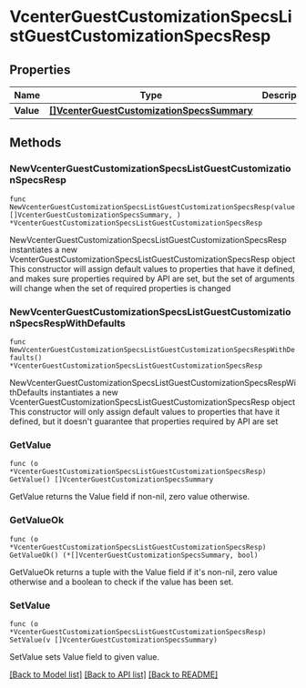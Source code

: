 # VcenterGuestCustomizationSpecsListGuestCustomizationSpecsResp

## Properties

Name | Type | Description | Notes
------------ | ------------- | ------------- | -------------
**Value** | [**[]VcenterGuestCustomizationSpecsSummary**](VcenterGuestCustomizationSpecsSummary.md) |  | 

## Methods

### NewVcenterGuestCustomizationSpecsListGuestCustomizationSpecsResp

`func NewVcenterGuestCustomizationSpecsListGuestCustomizationSpecsResp(value []VcenterGuestCustomizationSpecsSummary, ) *VcenterGuestCustomizationSpecsListGuestCustomizationSpecsResp`

NewVcenterGuestCustomizationSpecsListGuestCustomizationSpecsResp instantiates a new VcenterGuestCustomizationSpecsListGuestCustomizationSpecsResp object
This constructor will assign default values to properties that have it defined,
and makes sure properties required by API are set, but the set of arguments
will change when the set of required properties is changed

### NewVcenterGuestCustomizationSpecsListGuestCustomizationSpecsRespWithDefaults

`func NewVcenterGuestCustomizationSpecsListGuestCustomizationSpecsRespWithDefaults() *VcenterGuestCustomizationSpecsListGuestCustomizationSpecsResp`

NewVcenterGuestCustomizationSpecsListGuestCustomizationSpecsRespWithDefaults instantiates a new VcenterGuestCustomizationSpecsListGuestCustomizationSpecsResp object
This constructor will only assign default values to properties that have it defined,
but it doesn't guarantee that properties required by API are set

### GetValue

`func (o *VcenterGuestCustomizationSpecsListGuestCustomizationSpecsResp) GetValue() []VcenterGuestCustomizationSpecsSummary`

GetValue returns the Value field if non-nil, zero value otherwise.

### GetValueOk

`func (o *VcenterGuestCustomizationSpecsListGuestCustomizationSpecsResp) GetValueOk() (*[]VcenterGuestCustomizationSpecsSummary, bool)`

GetValueOk returns a tuple with the Value field if it's non-nil, zero value otherwise
and a boolean to check if the value has been set.

### SetValue

`func (o *VcenterGuestCustomizationSpecsListGuestCustomizationSpecsResp) SetValue(v []VcenterGuestCustomizationSpecsSummary)`

SetValue sets Value field to given value.



[[Back to Model list]](../README.md#documentation-for-models) [[Back to API list]](../README.md#documentation-for-api-endpoints) [[Back to README]](../README.md)


